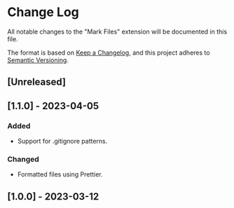 # Change Log

All notable changes to the "Mark Files" extension will be documented in this file.

The format is based on [Keep a Changelog](https://keepachangelog.com/en/1.0.0/),
and this project adheres to [Semantic Versioning](https://semver.org/spec/v2.0.0.html).

## [Unreleased]

## [1.1.0] - 2023-04-05

### Added

- Support for .gitignore patterns.

### Changed

- Formatted files using Prettier.

## [1.0.0] - 2023-03-12
